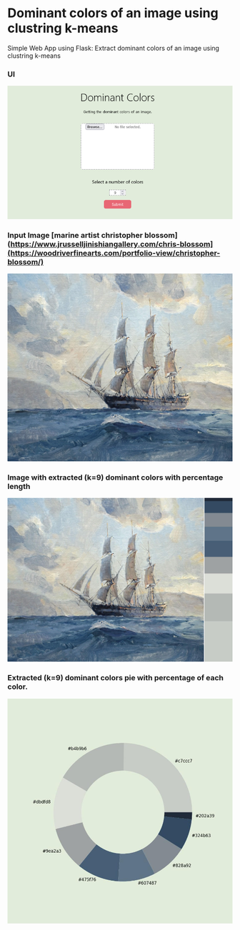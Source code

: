 # Dominant colors of an image using clustring k-means

Simple Web App using Flask: Extract dominant colors of an image using clustring k-means

### UI
![alt text]( /visualization/Dominant_Colors_web.png )
### Input Image [marine artist christopher blossom] (https://www.jrusselljinishiangallery.com/chris-blossom](https://woodriverfinearts.com/portfolio-view/christopher-blossom/)
![alt text]( /visualization/input.jpg )
### Image with extracted (k=9) dominant colors with percentage length
![alt text]( /visualization/result-1.jpg )
### Extracted (k=9) dominant colors pie with percentage of each color.
![alt text]( /visualization/result-2.jpg )

  

